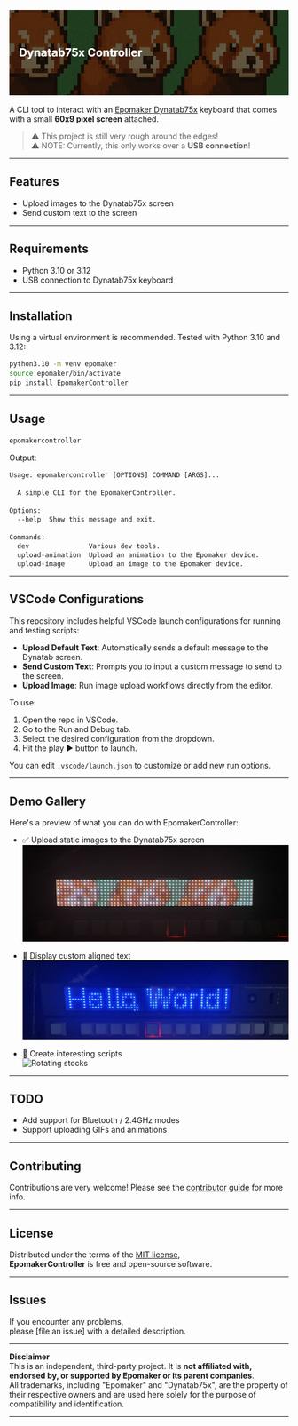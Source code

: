 ![Header](debug_images/header.png)

A CLI tool to interact with an [Epomaker Dynatab75x](https://epomaker.com/products/epomaker-dynatab75x) keyboard that comes with a small **60x9 pixel screen** attached.

> ⚠️ This project is still very rough around the edges!  
> ⚠️ NOTE: Currently, this only works over a **USB connection**!

---

## Features

- Upload images to the Dynatab75x screen
- Send custom text to the screen

---

## Requirements

- Python 3.10 or 3.12
- USB connection to Dynatab75x keyboard

---

## Installation

Using a virtual environment is recommended. Tested with Python 3.10 and 3.12:

```bash
python3.10 -m venv epomaker
source epomaker/bin/activate
pip install EpomakerController
```

---

## Usage

```bash
epomakercontroller
```

Output:

```
Usage: epomakercontroller [OPTIONS] COMMAND [ARGS]...

  A simple CLI for the EpomakerController.

Options:
  --help  Show this message and exit.

Commands:
  dev               Various dev tools.
  upload-animation  Upload an animation to the Epomaker device.
  upload-image      Upload an image to the Epomaker device.
```

---

## VSCode Configurations

This repository includes helpful VSCode launch configurations for running and testing scripts:

- **Upload Default Text**: Automatically sends a default message to the Dynatab screen.
- **Send Custom Text**: Prompts you to input a custom message to send to the screen.
- **Upload Image**: Run image upload workflows directly from the editor.

To use:

1. Open the repo in VSCode.
2. Go to the Run and Debug tab.
3. Select the desired configuration from the dropdown.
4. Hit the play ▶️ button to launch.

You can edit `.vscode/launch.json` to customize or add new run options.

---

## Demo Gallery

Here's a preview of what you can do with EpomakerController:

- ✅ Upload static images to the Dynatab75x screen  
  ![Upload static images](debug_images/pandas.jpeg)

- 💬 Display custom aligned text  
  ![Custom text](debug_images/hello_world.jpeg)

- 🧠 Create interesting scripts  
  ![Rotating stocks](debug_images/stocks.gif)

---

## TODO

- Add support for Bluetooth / 2.4GHz modes
- Support uploading GIFs and animations

---

## Contributing

Contributions are very welcome! Please see the [contributor guide] for more info.

---

## License

Distributed under the terms of the [MIT license][license],  
**EpomakerController** is free and open-source software.

---

## Issues

If you encounter any problems,  
please [file an issue] with a detailed description.

---

<!-- github-only -->

[license]: https://github.com/imp3ga/EpomakerController/blob/main/LICENSE
[contributor guide]: https://github.com/imp3ga/EpomakerController/blob/main/CONTRIBUTING.md
[command-line reference]: https://EpomakerController.readthedocs.io/en/latest/usage.html

**Disclaimer**  
This is an independent, third-party project. It is **not affiliated with, endorsed by, or supported by Epomaker or its parent companies**.  
All trademarks, including "Epomaker" and "Dynatab75x", are the property of their respective owners and are used here solely for the purpose of compatibility and identification.

---
